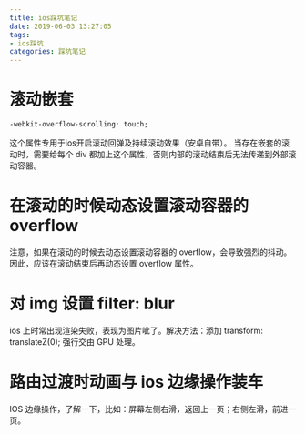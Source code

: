```yaml
---
title: ios踩坑笔记
date: 2019-06-03 13:27:05
tags: 
- ios踩坑
categories: 踩坑笔记
---
```


# 滚动嵌套
```css
-webkit-overflow-scrolling: touch;
```
这个属性专用于ios开启滚动回弹及持续滚动效果（安卓自带）。
当存在嵌套的滚动时，需要给每个 div 都加上这个属性，否则内部的滚动结束后无法传递到外部滚动容器。

# 在滚动的时候动态设置滚动容器的 overflow
注意，如果在滚动的时候去动态设置滚动容器的 overflow，会导致强烈的抖动。因此，应该在滚动结束后再动态设置 overflow 属性。

# 对 img 设置 filter: blur
ios 上时常出现渲染失败，表现为图片呲了。解决方法：添加 transform: translateZ(0); 强行交由 GPU 处理。

# 路由过渡时动画与 ios 边缘操作装车
IOS 边缘操作，了解一下，比如：屏幕左侧右滑，返回上一页；右侧左滑，前进一页。